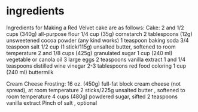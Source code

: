 # ingredients
Ingredients for Making a Red Velvet cake are as follows:
Cake:
 2 and 1/2 cups (340g) all-purpose flour
 1/4 cup (35g) cornstarch
 2 tablespoons (12g) unsweetened cocoa powder (any kind works)
 1 teaspoon baking soda
 3/4 teaspoon salt
 1/2 cup (1 stick/115g) unsalted butter, softened to room temperature
 2 and 1/8 cups (425g) granulated sugar
 1 cup (240 ml) vegetable or canola oil
 3 large eggs
 2 teaspoons vanilla extract
 1 and 1/4 teaspoons distilled wine vinegar
 2-3 tablespoons red food coloring
 1 cup (240 ml) buttermilk
 
Cream Cheese Frosting:
 16 oz. (450g) full-fat block cream cheese (not spread), at room temperature
 2 sticks/225g unsalted butter , softened to room temperature
 4 cups (480g) powdered sugar, sifted
 2 teaspoons vanilla extract
 Pinch of salt , optional